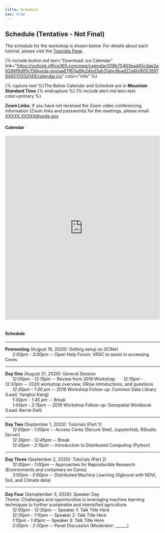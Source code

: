 ```yaml
---
title: Schedule
nav: true
---
```


## Schedule (Tentative - Not Final)

The schedule for the workshop is shown below. For details about each tutorial, please visit the [Tutorials Page](2-tutorials.md).

{% include button.md text="Download .ics Calendar" link="https://outlook.office365.com/owa/calendar/018b75463ead45cdae2a9288f8d95c13@usda.gov/aa87f67ad8e24bd3ab31abc8bad22a6b18052697946570333149/calendar.ics" color="info" %}

{% capture text %}The Below Calendar and Schedule are in **Mountain Standard Time.**{% endcapture %}
{% include alert.md text=text color=primary %}

**Zoom Links:** If you have not received the Zoom video conferencing information (Zoom links and passwords) for the meetings, please email XXXXX.XXXXX@usda.gov.

<div class="span9">
    <h4>Calendar</h4>
	<iframe src="https://outlook.office365.com/owa/calendar/018b75463ead45cdae2a9288f8d95c13@usda.gov/aa87f67ad8e24bd3ab31abc8bad22a6b18052697946570333149/calendar.html" style=" border-width:0 " width="100%" height="600" frameborder="0" scrolling="yes"></iframe>
</div><!--/span-->
<br>

#### Schedule

------
**Premeeting** (August 19, 2020): Getting setup on SCINet<br>
&nbsp;&nbsp;&nbsp;&nbsp;&nbsp;&nbsp;*2:00pm - 3:00pm* -- Open Help Forum: VRSC to assist in accessing Ceres<br>
 
------
**Day One** (August 31, 2020): General Session<br>
&nbsp;&nbsp;&nbsp;&nbsp;&nbsp;&nbsp;*12:00pm - 12:15pm* -- Review from 2019 Workshop
&nbsp;&nbsp;&nbsp;&nbsp;&nbsp;&nbsp;*12:15pm - 12:30pm* -- 2020 workshop overview, ORise introductions, and questions<br>
&nbsp;&nbsp;&nbsp;&nbsp;&nbsp;&nbsp;*12:30pm - 1:30 pm* -- 2019 Workshop Follow-up: Common Data Library (Lead: Yanghui Kang)<br>
&nbsp;&nbsp;&nbsp;&nbsp;&nbsp;&nbsp;*1:30pm - 1:45 pm* -- Break<br>
&nbsp;&nbsp;&nbsp;&nbsp;&nbsp;&nbsp;*1:45pm - 2:15pm* -- 2019 Workshop Follow-up: Geospatial Workbook (Lead: Kerrie Geil)

------
**Day Two** (September 1, 2020): Tutorials (Part 1): <br>
&nbsp;&nbsp;&nbsp;&nbsp;&nbsp;&nbsp;*12:00pm - 1:00pm* -- Access Ceres (Secure Shell, JupyterHub, RStudio Server)<br>
&nbsp;&nbsp;&nbsp;&nbsp;&nbsp;&nbsp;*12:30pm - 12:45pm* -- Break<br>
&nbsp;&nbsp;&nbsp;&nbsp;&nbsp;&nbsp;*12:45pm - 2:15pm* -- Introduction to Distributed Computing (Python)

------
**Day Three** (September 2, 2020): Tutorials (Part 2)<br>
&nbsp;&nbsp;&nbsp;&nbsp;&nbsp;&nbsp;*12:00pm - 1:00pm* -- Approaches for Reproducible Research (Environments and containers on Ceres)<br>
&nbsp;&nbsp;&nbsp;&nbsp;&nbsp;&nbsp;*3:00pm - 5:00pm* -- Distributed Machine Learning (Xgboost with NDVI, Soil, and Climate data)

------
**Day Four** (Semptember 3, 2020): Speaker Day<br>
*Theme*: Challenges and opportunities in leveraging machine learning techniques to further sustainable and intensified agriculture.<br>
&nbsp;&nbsp;&nbsp;&nbsp;&nbsp;&nbsp;*12:00pm - 12:30pm* -- Speaker 1: Talk Title Here<br>
&nbsp;&nbsp;&nbsp;&nbsp;&nbsp;&nbsp;*12:35pm - 1:10pm* -- Speaker 2: Talk Title Here<br>
&nbsp;&nbsp;&nbsp;&nbsp;&nbsp;&nbsp;*1:15pm - 1:45pm* -- Speaker 3: Talk Title Here<br>
&nbsp;&nbsp;&nbsp;&nbsp;&nbsp;&nbsp;*2:00pm - 2:30pm* -- Panel Discussion (Moderator: ______)
